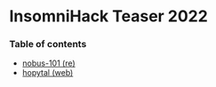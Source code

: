 # InsomniHack Teaser 2022

### Table of contents

* [nobus-101 (re)](nobus-101)
* [hopytal (web)](hopytal)
